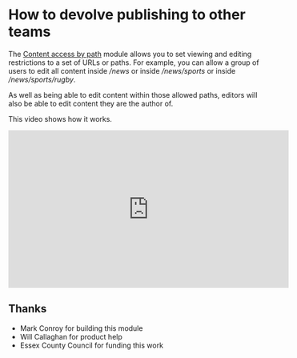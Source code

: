 # How to devolve publishing to other teams

The [Content access by path](https://www.drupal.org/project/content_access_by_path) module allows you to set viewing and editing restrictions to a set of URLs or paths. For example, you can allow a group of users to edit all content inside _/news_ or inside _/news/sports_ or inside _/news/sports/rugby_.

As well as being able to edit content within those allowed paths, editors will also be able to edit content they are the author of.

This video shows how it works.

<iframe width="560" height="315" src="https://www.youtube.com/embed/LboXz5b72XY?si=Buhs-aBnCLnaWWzF" title="YouTube video player" frameborder="0" allow="accelerometer; autoplay; clipboard-write; encrypted-media; gyroscope; picture-in-picture; web-share" referrerpolicy="strict-origin-when-cross-origin" allowfullscreen></iframe>

## Thanks

- Mark Conroy for building this module
- Will Callaghan for product help
- Essex County Council for funding this work
